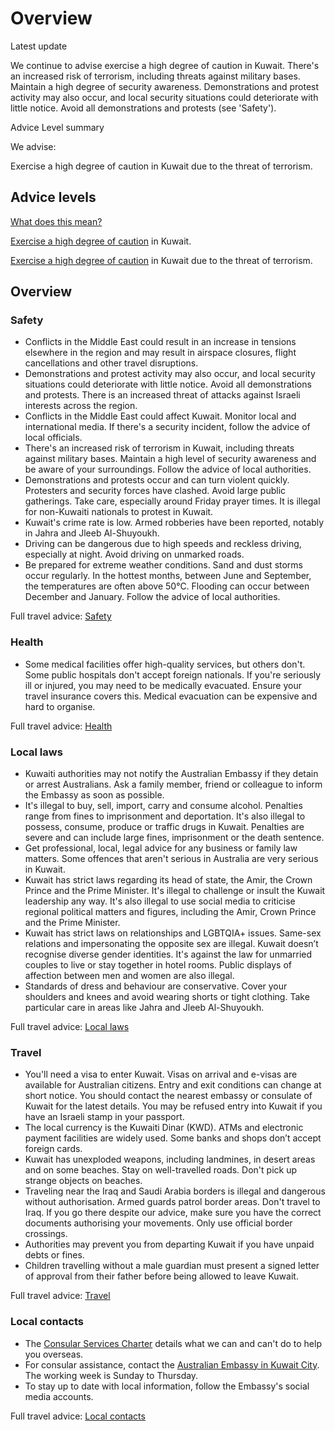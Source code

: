 # Overview

Latest update

We continue to advise exercise a high degree of caution in Kuwait. There's an increased risk of terrorism, including threats against military bases. Maintain a high degree of security awareness. Demonstrations and protest activity may also occur, and local security situations could deteriorate with little notice. Avoid all demonstrations and protests (see 'Safety').

Advice Level summary

We advise:

Exercise a high degree of caution in Kuwait due to the threat of terrorism.

## Advice levels

[What does this mean?](/before-you-go/travel-advice-explained/)

[Exercise a high degree of caution](https://www.smartraveller.gov.au/consular-services/travel-advice-explained#level2) in Kuwait.

[Exercise a high degree of caution](https://www.smartraveller.gov.au/consular-services/travel-advice-explained#level2) in Kuwait due to the threat of terrorism.

## Overview

### Safety

* Conflicts in the Middle East could result in an increase in tensions elsewhere in the region and may result in airspace closures, flight cancellations and other travel disruptions.
* Demonstrations and protest activity may also occur, and local security situations could deteriorate with little notice. Avoid all demonstrations and protests. There is an increased threat of attacks against Israeli interests across the region.
* Conflicts in the Middle East could affect Kuwait. Monitor local and international media. If there's a security incident, follow the advice of local officials.
* There's an increased risk of terrorism in Kuwait, including threats against military bases. Maintain a high level of security awareness and be aware of your surroundings. Follow the advice of local authorities.
* Demonstrations and protests occur and can turn violent quickly. Protesters and security forces have clashed. Avoid large public gatherings. Take care, especially around Friday prayer times. It is illegal for non-Kuwaiti nationals to protest in Kuwait.
* Kuwait's crime rate is low. Armed robberies have been reported, notably in Jahra and Jleeb Al-Shuyoukh.
* Driving can be dangerous due to high speeds and reckless driving, especially at night. Avoid driving on unmarked roads.
* Be prepared for extreme weather conditions. Sand and dust storms occur regularly. In the hottest months, between June and September, the temperatures are often above 50°C. Flooding can occur between December and January. Follow the advice of local authorities.

Full travel advice: [Safety](#safety)

### Health

* Some medical facilities offer high-quality services, but others don't. Some public hospitals don't accept foreign nationals. If you're seriously ill or injured, you may need to be medically evacuated. Ensure your travel insurance covers this. Medical evacuation can be expensive and hard to organise.

Full travel advice: [Health](#health)

### Local laws

* Kuwaiti authorities may not notify the Australian Embassy if they detain or arrest Australians. Ask a family member, friend or colleague to inform the Embassy as soon as possible.
* It's illegal to buy, sell, import, carry and consume alcohol. Penalties range from fines to imprisonment and deportation. It's also illegal to possess, consume, produce or traffic drugs in Kuwait. Penalties are severe and can include large fines, imprisonment or the death sentence.
* Get professional, local, legal advice for any business or family law matters. Some offences that aren't serious in Australia are very serious in Kuwait.
* Kuwait has strict laws regarding its head of state, the Amir, the Crown Prince and the Prime Minister. It's illegal to challenge or insult the Kuwait leadership any way. It's also illegal to use social media to criticise regional political matters and figures, including the Amir, Crown Prince and the Prime Minister.
* Kuwait has strict laws on relationships and LGBTQIA+ issues. Same-sex relations and impersonating the opposite sex are illegal. Kuwait doesn’t recognise diverse gender identities. It's against the law for unmarried couples to live or stay together in hotel rooms. Public displays of affection between men and women are also illegal.
* Standards of dress and behaviour are conservative. Cover your shoulders and knees and avoid wearing shorts or tight clothing. Take particular care in areas like Jahra and Jleeb Al-Shuyoukh.

Full travel advice: [Local laws](#local-laws)

### Travel

* You'll need a visa to enter Kuwait. Visas on arrival and e-visas are available for Australian citizens. Entry and exit conditions can change at short notice. You should contact the nearest embassy or consulate of Kuwait for the latest details. You may be refused entry into Kuwait if you have an Israeli stamp in your passport.
* The local currency is the Kuwaiti Dinar (KWD). ATMs and electronic payment facilities are widely used. Some banks and shops don’t accept foreign cards.
* Kuwait has unexploded weapons, including landmines, in desert areas and on some beaches. Stay on well-travelled roads. Don't pick up strange objects on beaches.
* Traveling near the Iraq and Saudi Arabia borders is illegal and dangerous without authorisation. Armed guards patrol border areas. Don't travel to Iraq. If you go there despite our advice, make sure you have the correct documents authorising your movements. Only use official border crossings.
* Authorities may prevent you from departing Kuwait if you have unpaid debts or fines.
* Children travelling without a male guardian must present a signed letter of approval from their father before being allowed to leave Kuwait.

Full travel advice: [Travel](#travel)

### Local contacts

* The [Consular Services Charter](/consular-services/consular-services-charter "Consular Services Charter") details what we can and can't do to help you overseas.
* For consular assistance, contact the [Australian Embassy in Kuwait City](http://www.kuwait.embassy.gov.au/kuwt/home.html). The working week is Sunday to Thursday.
* To stay up to date with local information, follow the Embassy's social media accounts.

Full travel advice: [Local contacts](#local-contacts)